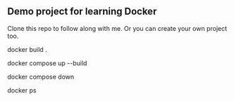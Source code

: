 ## **Demo project for learning Docker**

Clone this repo to follow along with me. Or you can create your own project too.

docker build .

docker compose up --build

docker compose down

docker ps 
